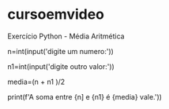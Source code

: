 # cursoemvideo
Exercício Python  - Média Aritmética

n=int(input('digite um numero:'))

n1=int(input('digite outro valor:'))

media=(n + n1 )/2

print(f'A soma entre {n] e {n1} é {media} vale.'))
